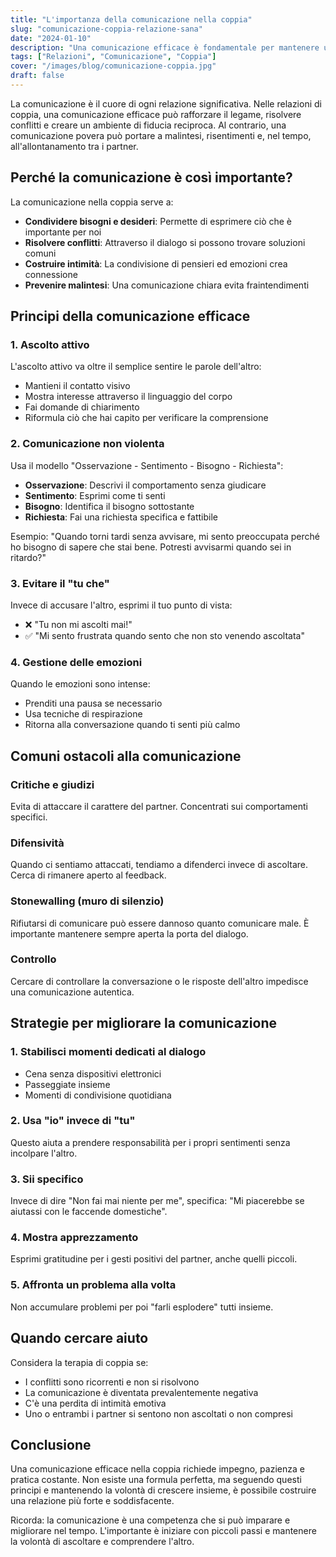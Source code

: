 ```yaml
---
title: "L'importanza della comunicazione nella coppia"
slug: "comunicazione-coppia-relazione-sana"
date: "2024-01-10"
description: "Una comunicazione efficace è fondamentale per mantenere una relazione sana e duratura. Ecco come migliorare il dialogo con il partner."
tags: ["Relazioni", "Comunicazione", "Coppia"]
cover: "/images/blog/comunicazione-coppia.jpg"
draft: false
---
```


La comunicazione è il cuore di ogni relazione significativa. Nelle relazioni di coppia, una comunicazione efficace può rafforzare il legame, risolvere conflitti e creare un ambiente di fiducia reciproca. Al contrario, una comunicazione povera può portare a malintesi, risentimenti e, nel tempo, all'allontanamento tra i partner.

## Perché la comunicazione è così importante?

La comunicazione nella coppia serve a:
- **Condividere bisogni e desideri**: Permette di esprimere ciò che è importante per noi
- **Risolvere conflitti**: Attraverso il dialogo si possono trovare soluzioni comuni
- **Costruire intimità**: La condivisione di pensieri ed emozioni crea connessione
- **Prevenire malintesi**: Una comunicazione chiara evita fraintendimenti

## Principi della comunicazione efficace

### 1. Ascolto attivo

L'ascolto attivo va oltre il semplice sentire le parole dell'altro:
- Mantieni il contatto visivo
- Mostra interesse attraverso il linguaggio del corpo
- Fai domande di chiarimento
- Riformula ciò che hai capito per verificare la comprensione

### 2. Comunicazione non violenta

Usa il modello "Osservazione - Sentimento - Bisogno - Richiesta":
- **Osservazione**: Descrivi il comportamento senza giudicare
- **Sentimento**: Esprimi come ti senti
- **Bisogno**: Identifica il bisogno sottostante
- **Richiesta**: Fai una richiesta specifica e fattibile

Esempio: "Quando torni tardi senza avvisare, mi sento preoccupata perché ho bisogno di sapere che stai bene. Potresti avvisarmi quando sei in ritardo?"

### 3. Evitare il "tu che"

Invece di accusare l'altro, esprimi il tuo punto di vista:
- ❌ "Tu non mi ascolti mai!"
- ✅ "Mi sento frustrata quando sento che non sto venendo ascoltata"

### 4. Gestione delle emozioni

Quando le emozioni sono intense:
- Prenditi una pausa se necessario
- Usa tecniche di respirazione
- Ritorna alla conversazione quando ti senti più calmo

## Comuni ostacoli alla comunicazione

### Critiche e giudizi
Evita di attaccare il carattere del partner. Concentrati sui comportamenti specifici.

### Difensività
Quando ci sentiamo attaccati, tendiamo a difenderci invece di ascoltare. Cerca di rimanere aperto al feedback.

### Stonewalling (muro di silenzio)
Rifiutarsi di comunicare può essere dannoso quanto comunicare male. È importante mantenere sempre aperta la porta del dialogo.

### Controllo
Cercare di controllare la conversazione o le risposte dell'altro impedisce una comunicazione autentica.

## Strategie per migliorare la comunicazione

### 1. Stabilisci momenti dedicati al dialogo
- Cena senza dispositivi elettronici
- Passeggiate insieme
- Momenti di condivisione quotidiana

### 2. Usa "io" invece di "tu"
Questo aiuta a prendere responsabilità per i propri sentimenti senza incolpare l'altro.

### 3. Sii specifico
Invece di dire "Non fai mai niente per me", specifica: "Mi piacerebbe se aiutassi con le faccende domestiche".

### 4. Mostra apprezzamento
Esprimi gratitudine per i gesti positivi del partner, anche quelli piccoli.

### 5. Affronta un problema alla volta
Non accumulare problemi per poi "farli esplodere" tutti insieme.

## Quando cercare aiuto

Considera la terapia di coppia se:
- I conflitti sono ricorrenti e non si risolvono
- La comunicazione è diventata prevalentemente negativa
- C'è una perdita di intimità emotiva
- Uno o entrambi i partner si sentono non ascoltati o non compresi

## Conclusione

Una comunicazione efficace nella coppia richiede impegno, pazienza e pratica costante. Non esiste una formula perfetta, ma seguendo questi principi e mantenendo la volontà di crescere insieme, è possibile costruire una relazione più forte e soddisfacente.

Ricorda: la comunicazione è una competenza che si può imparare e migliorare nel tempo. L'importante è iniziare con piccoli passi e mantenere la volontà di ascoltare e comprendere l'altro.



